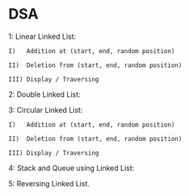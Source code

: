# DSA
1: Linear Linked List:

    I)   Addition at (start, end, random position)
    
    II)  Deletion from (start, end, random position)
    
    III) Display / Traversing
    
2: Double Linked List:

3: Circular Linked List:

    I)   Addition at (start, end, random position)
    
    II)  Deletion from (start, end, random position)
    
    III) Display / Traversing

4: Stack and Queue using Linked List:

5: Reversing Linked List.
